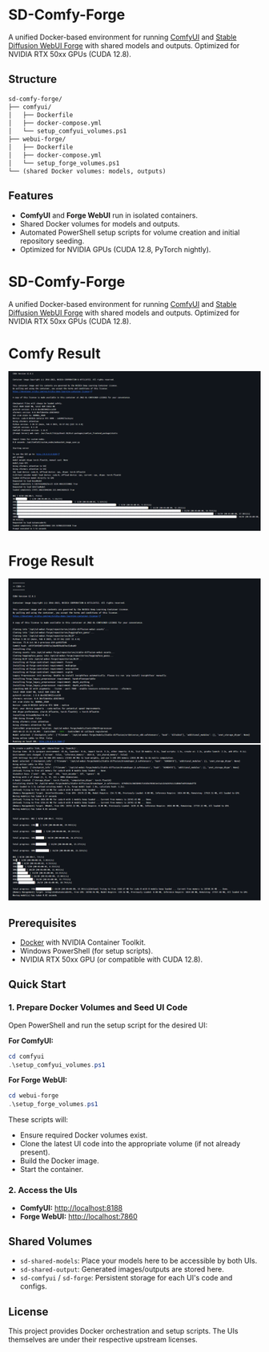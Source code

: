 # SD-Comfy-Forge

A unified Docker-based environment for running [ComfyUI](https://github.com/comfyanonymous/ComfyUI) and [Stable Diffusion WebUI Forge](https://github.com/lllyasviel/stable-diffusion-webui-forge) with shared models and outputs. Optimized for NVIDIA RTX 50xx GPUs (CUDA 12.8).



## Structure

```
sd-comfy-forge/
├── comfyui/
│   ├── Dockerfile
│   ├── docker-compose.yml
│   └── setup_comfyui_volumes.ps1
├── webui-forge/
│   ├── Dockerfile
│   ├── docker-compose.yml
│   └── setup_forge_volumes.ps1
└── (shared Docker volumes: models, outputs)
```



## Features

- **ComfyUI** and **Forge WebUI** run in isolated containers.
- Shared Docker volumes for models and outputs.
- Automated PowerShell setup scripts for volume creation and initial repository seeding.
- Optimized for NVIDIA GPUs (CUDA 12.8, PyTorch nightly).

# SD-Comfy-Forge

A unified Docker-based environment for running [ComfyUI](https://github.com/comfyanonymous/ComfyUI) and [Stable Diffusion WebUI Forge](https://github.com/lllyasviel/stable-diffusion-webui-forge) with shared models and outputs. Optimized for NVIDIA RTX 50xx GPUs (CUDA 12.8).

# Comfy Result
![ComfyUI Screenshot](content/comfyui-docker-log.png)

# Froge Result
![Forge WebUI Screenshot](content/forge-docker-log1.png)
![Forge WebUI Screenshot](content/forge-docker-log2.png)


## Prerequisites

- [Docker](https://www.docker.com/) with NVIDIA Container Toolkit.
- Windows PowerShell (for setup scripts).
- NVIDIA RTX 50xx GPU (or compatible with CUDA 12.8).



## Quick Start

### 1. Prepare Docker Volumes and Seed UI Code

Open PowerShell and run the setup script for the desired UI:

**For ComfyUI:**
```powershell
cd comfyui
.\setup_comfyui_volumes.ps1
```

**For Forge WebUI:**
```powershell
cd webui-forge
.\setup_forge_volumes.ps1
```

These scripts will:
- Ensure required Docker volumes exist.
- Clone the latest UI code into the appropriate volume (if not already present).
- Build the Docker image.
- Start the container.



### 2. Access the UIs

- **ComfyUI:** [http://localhost:8188](http://localhost:8188)
- **Forge WebUI:** [http://localhost:7860](http://localhost:7860)



## Shared Volumes

- `sd-shared-models`: Place your models here to be accessible by both UIs.
- `sd-shared-output`: Generated images/outputs are stored here.
- `sd-comfyui` / `sd-forge`: Persistent storage for each UI's code and configs.


## License

This project provides Docker orchestration and setup scripts. The UIs themselves are under their respective upstream licenses.